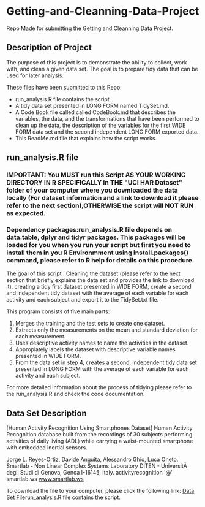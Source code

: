 # Getting-and-Cleanning-Data-Project
Repo Made for submitting the Getting and Cleanning Data Project. 

## Description of Project
The purpose of this project is to demonstrate the ability to collect, work with, and clean a given data set. The goal is to prepare tidy data that can be used for later analysis.

These files have been submitted to this Repo:

* run_analysis.R file contains the script.
* A tidy data set presented in LONG FORM named TidySet.md.
* A Code Book file called called CodeBook.md that describes the variables, the data, and the transformations that have been performed to clean up the data, the description of the variables for the first WIDE FORM data set and the second independent LONG FORM exported data.
* This ReadMe.md file that explains how the script works.

## run_analysis.R file

### IMPORTANT: You MUST run this Script AS YOUR WORKING DIRECTORY IN R SPECIFICALLY in THE "UCI HAR Dataset" folder of your computer where you downloaded the data locally (For dataset information and a link to download it please refer to the next section),OTHERWISE the script will NOT RUN as expected.
### Dependency packages:run_analysis.R file depends on data.table, dplyr and tidyr packages. This packages will be loaded for you when you run your script but first you need to install them in you R Environmment using install.packages() command, please refer to R help for details on this procedure.

The goal of this script : Cleaning the dataset (please refer to the next section that briefly explains the data set and provides the link to download it), creating a tidy first dataset presented in WIDE FORM, create a second and independent tidy dataset with the average of each variable for each activity and each subject and export it to the TidySet.txt file.

This program consists of five main parts:

1. Merges the training and the test sets to create one dataset.
2. Extracts only the measurements on the mean and standard deviation for each measurement.
3. Uses descriptive activity names to name the activities in the dataset.
4. Appropiately labels the dataset with descriptive variable names presented in WIDE FORM.
5. From the data set in step 4, creates a second, independent tidy data set presented in LONG FORM with the average of each variable for each activity and each subject.

For more detailed information about the process of tidying please refer to the run_analysis.R and check the code documentation.

## Data Set Description

[Human Activity Recognition Using Smartphones Dataset]
Human Activity Recognition database built from the recordings of 30 subjects performing activities of daily living (ADL) while carrying a waist-mounted smartphone with embedded inertial sensors.

Jorge L. Reyes-Ortiz, Davide Anguita, Alessandro Ghio, Luca Oneto.
Smartlab - Non Linear Complex Systems Laboratory
DITEN - UniversitÃ  degli Studi di Genova, Genoa I-16145, Italy.
activityrecognition '@' smartlab.ws
www.smartlab.ws

To download the file to your computer, please click the following link:
[Data Set File](http://archive.ics.uci.edu/ml/machine-learning-databases/00240/UCI%20HAR%20Dataset.zip)run_analysis.R file contains the script.
